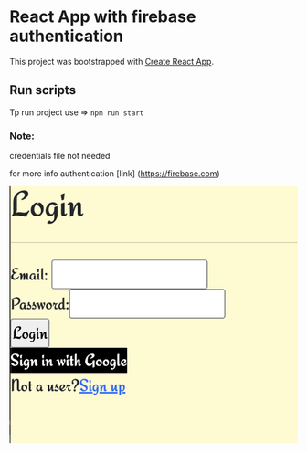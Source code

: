 #  React App with firebase authentication

This project was bootstrapped with [Create React App](https://github.com/facebook/create-react-app).

## Run scripts
Tp run project use => `npm run start`


### Note:
credentials file not needed

for more info authentication [link]
(https://firebase.com)

![screenshot of the project](screenshot.png)






